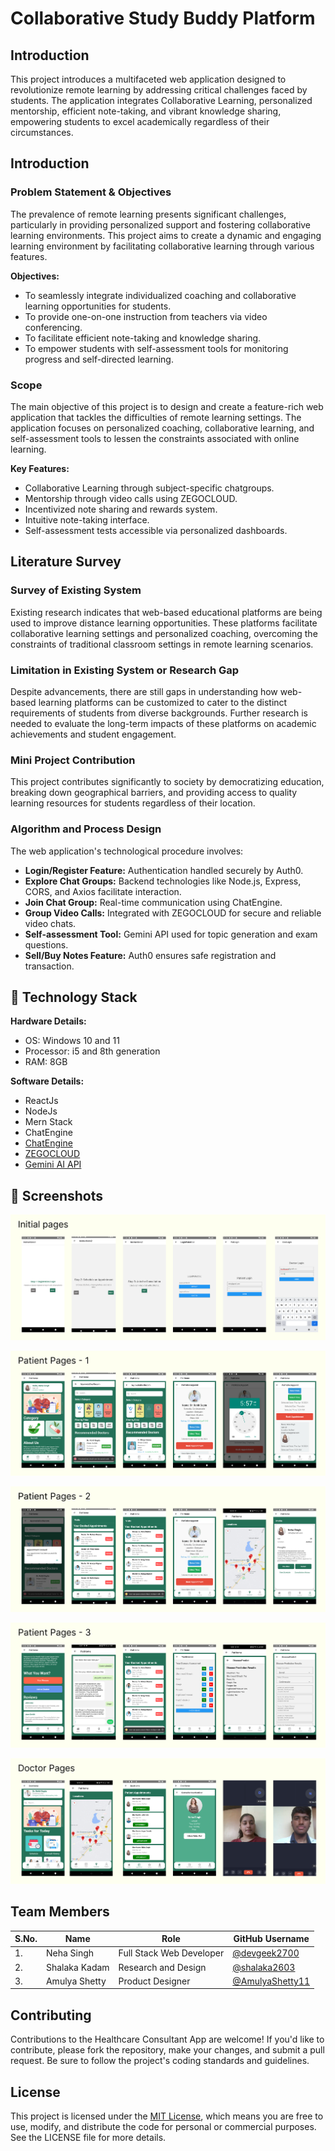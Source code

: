 # Collaborative Study Buddy Platform

## Introduction
This project introduces a multifaceted web application designed to revolutionize remote learning by addressing critical challenges faced by students. The application integrates Collaborative Learning, personalized mentorship, efficient note-taking, and vibrant knowledge sharing, empowering students to excel academically regardless of their circumstances.

## Introduction

### Problem Statement & Objectives
The prevalence of remote learning presents significant challenges, particularly in providing personalized support and fostering collaborative learning environments. This project aims to create a dynamic and engaging learning environment by facilitating collaborative learning through various features. 

**Objectives:**
- To seamlessly integrate individualized coaching and collaborative learning opportunities for students.
- To provide one-on-one instruction from teachers via video conferencing.
- To facilitate efficient note-taking and knowledge sharing.
- To empower students with self-assessment tools for monitoring progress and self-directed learning.

### Scope
The main objective of this project is to design and create a feature-rich web application that tackles the difficulties of remote learning settings. The application focuses on personalized coaching, collaborative learning, and self-assessment tools to lessen the constraints associated with online learning. 

**Key Features:**
- Collaborative Learning through subject-specific chatgroups.
- Mentorship through video calls using ZEGOCLOUD.
- Incentivized note sharing and rewards system.
- Intuitive note-taking interface.
- Self-assessment tests accessible via personalized dashboards.

## Literature Survey

### Survey of Existing System
Existing research indicates that web-based educational platforms are being used to improve distance learning opportunities. These platforms facilitate collaborative learning settings and personalized coaching, overcoming the constraints of traditional classroom settings in remote learning scenarios.

### Limitation in Existing System or Research Gap
Despite advancements, there are still gaps in understanding how web-based learning platforms can be customized to cater to the distinct requirements of students from diverse backgrounds. Further research is needed to evaluate the long-term impacts of these platforms on academic achievements and student engagement.

### Mini Project Contribution
This project contributes significantly to society by democratizing education, breaking down geographical barriers, and providing access to quality learning resources for students regardless of their location. 


### Algorithm and Process Design
The web application's technological procedure involves:
- **Login/Register Feature:** Authentication handled securely by Auth0.
- **Explore Chat Groups:** Backend technologies like Node.js, Express, CORS, and Axios facilitate interaction.
- **Join Chat Group:** Real-time communication using ChatEngine.
- **Group Video Calls:** Integrated with ZEGOCLOUD for secure and reliable video chats.
- **Self-assessment Tool:** Gemini API used for topic generation and exam questions.
- **Sell/Buy Notes Feature:** Auth0 ensures safe registration and transaction.

## 🔗 Technology Stack
**Hardware Details:**
- OS: Windows 10 and 11
- Processor: i5 and 8th generation
- RAM: 8GB

**Software Details:**
- ReactJs
- NodeJs
- Mern Stack
- ChatEngine
- [ChatEngine](https://chatengine.io)
- [ZEGOCLOUD](https://www.zegocloud.com)
- [Gemini AI API](https://ai.google.dev)


## 🔗 Screenshots

![App Screenshot](https://github.com/devgeek2700/CURESATHI-Healthcare-Consultatant-App/blob/main/Images/o1.png?raw=true)


![App Screenshot](https://github.com/devgeek2700/CURESATHI-Healthcare-Consultatant-App/blob/main/Images/o2.png?raw=true)


![App Screenshot](https://github.com/devgeek2700/CURESATHI-Healthcare-Consultatant-App/blob/main/Images/o3.png?raw=true)


![App Screenshot](https://github.com/devgeek2700/CURESATHI-Healthcare-Consultatant-App/blob/main/Images/o4.png?raw=true)


![App Screenshot](https://github.com/devgeek2700/CURESATHI-Healthcare-Consultatant-App/blob/main/Images/o5.png?raw=true)





## Team Members

| S.No. | Name          | Role                    | GitHub Username       |
|-------|---------------|-------------------------|-----------------------|
| 1.    | Neha Singh    | Full Stack Web Developer| [@devgeek2700](https://github.com/devgeek2700)   |
| 2.    | Shalaka Kadam | Research and Design    | [@shalaka2603](https://github.com/shalaka2603)  |
| 3.    | Amulya Shetty | Product Designer        | [@AmulyaShetty11](https://github.com/AmulyaShetty11) |




## Contributing

Contributions to the Healthcare Consultant App are welcome! If you'd like to contribute, please fork the repository, make your changes, and submit a pull request. Be sure to follow the project's coding standards and guidelines.

## License

This project is licensed under the [MIT License](LICENSE), which means you are free to use, modify, and distribute the code for personal or commercial purposes. See the LICENSE file for more details.


